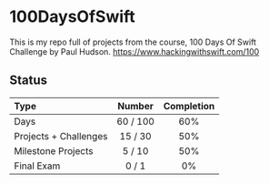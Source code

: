 # 100DaysOfSwift

This is my repo full of projects from the course, 100 Days Of Swift Challenge by Paul Hudson.
https://www.hackingwithswift.com/100

## Status

Type               | Number  | Completion
:---               |  :---:  |   :---:
Days           |  60 / 100 | 60%
Projects + Challenges |  15 / 30 | 50%
Milestone Projects |  5 / 10 | 50%
Final Exam         |  0 / 1  | 0%

